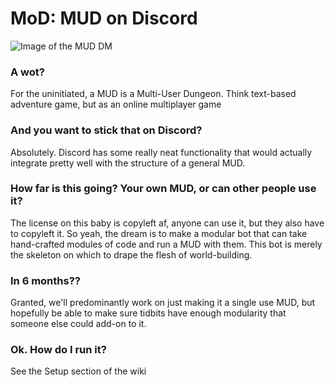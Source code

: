 # MoD: MUD on Discord
![Image of the MUD DM](http://www.mahan.io/static/media/DMspriteV2LG.png)
### A wot?
For the uninitiated, a MUD is a Multi-User Dungeon. Think text-based adventure game, but as an online multiplayer game
### And you want to stick that on Discord?
Absolutely. Discord has some really neat functionality that would actually integrate pretty well with the structure of a general MUD. 
### How far is this going? Your own MUD, or can other people use it?
The license on this baby is copyleft af, anyone can use it, but they also have to copyleft it. So yeah, the dream is to make a modular bot that can take hand-crafted modules of code and run a MUD with them. This bot is merely the skeleton on which to drape the flesh of world-building.
### In 6 months??
Granted, we'll predominantly work on just making it a single use MUD, but hopefully be able to make sure tidbits have enough modularity that someone else could add-on to it.
### Ok. How do I run it?
See the Setup section of the wiki
